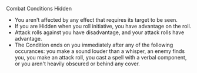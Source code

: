 Combat
Conditions
Hidden
        <ul>
          <li>You aren't affected by any effect that requires its target to be seen.</li>
          <li>If you are Hidden when you roll initiative, you have advantage on the roll.</li>
          <li>Attack rolls against you have disadvantage, and your attack rolls have advantage.</li>
          <li>The Condition ends on you immediately after any of the following occurances: you make a sound louder than a whisper, an enemy finds you, you make an attack roll, you cast a spell with a verbal component, or you aren't heavily obscured or behind any cover.</li>
        </ul>
